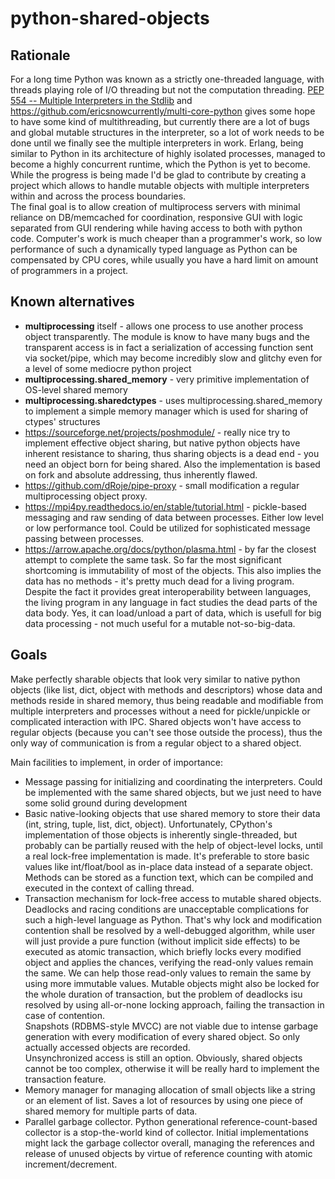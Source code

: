 # python-shared-objects

## Rationale

For a long time Python was known as a strictly one-threaded language, with threads playing role of I/O threading but not the computation threading. [PEP 554 -- Multiple Interpreters in the Stdlib](https://www.python.org/dev/peps/pep-0554/) and https://github.com/ericsnowcurrently/multi-core-python gives some hope to have some kind of multithreading, but currently there are a lot of bugs and global mutable structures in the interpreter, so a lot of work needs to be done until we finally see the multiple interpreters in work. Erlang, being similar to Python in its architecture of highly isolated processes, managed to become a highly concurrent runtime, which the Python is yet to become. While the progress is being made I'd be glad to contribute by creating a project which allows to handle mutable objects with multiple interpreters within and across the process boundaries.<br/>
The final goal is to allow creation of multiprocess servers with minimal reliance on DB/memcached for coordination, responsive GUI with logic separated from GUI rendering while having access to both with python code. Computer's work is much cheaper than a programmer's work, so low performance of such a dynamically typed language as Python can be compensated by CPU cores, while usually you have a hard limit on amount of programmers in a project.<br/>

## Known alternatives

* **multiprocessing** itself - allows one process to use another process object transparently. The module is know to have many bugs and the transparent access is in fact a serialization of accessing function sent via socket/pipe, which may become incredibly slow and glitchy even for a level of some mediocre python project
* **multiprocessing.shared_memory** - very primitive implementation of OS-level shared memory
* **multiprocessing.sharedctypes** - uses multiprocessing.shared_memory to implement a simple memory manager which is used for sharing of ctypes' structures
* https://sourceforge.net/projects/poshmodule/ - really nice try to implement effective object sharing, but native python objects have inherent resistance to sharing, thus sharing objects is a dead end - you need an object born for being shared. Also the implementation is based on fork and absolute addressing, thus inherently flawed.
* https://github.com/dRoje/pipe-proxy - small modification a regular multiprocessing object proxy.
* https://mpi4py.readthedocs.io/en/stable/tutorial.html - pickle-based messaging and raw sending of data between processes. Either low level or low performance tool. Could be utilized for sophisticated message passing between processes.
* https://arrow.apache.org/docs/python/plasma.html - by far the closest attempt to complete the same task. So far the most significant shortcoming is immutability of most of the objects. This also implies the data has no methods - it's pretty much dead for a living program. Despite the fact it provides great interoperability between languages, the living program in any language in fact studies the dead parts of the data body. Yes, it can load/unload a part of data, which is usefull for big data processing - not much useful for a mutable not-so-big-data.

## Goals

Make perfectly sharable objects that look very similar to native python objects (like list, dict, object with methods and descriptors) whose data and methods reside in shared memory, thus being readable and modifiable from multiple interpreters and processes without a need for pickle/unpickle or complicated interaction with IPC. Shared objects won't have access to regular objects (because you can't see those outside the process), thus the only way of communication is from a regular object to a shared object.<br/>

Main facilities to implement, in order of importance:
* Message passing for initializing and coordinating the interpreters. Could be implemented with the same shared objects, but we just need to have some solid ground during development
* Basic native-looking objects that use shared memory to store their data (int, string, tuple, list, dict, object). Unfortunately, CPython's implementation of those objects is inherently single-threaded, but probably can be partially reused with the help of object-level locks, until a real lock-free implementation is made. It's preferable to store basic values like int/float/bool as in-place data instead of a separate object. Methods can be stored as a function text, which can be compiled and executed in the context of calling thread.
* Transaction mechanism for lock-free access to mutable shared objects. Deadlocks and racing conditions are unacceptable complications for such a high-level language as Python. That's why lock and modification contention shall be resolved by a well-debugged algorithm, while user will just provide a pure function (without implicit side effects) to be executed as atomic transaction, which briefly locks every modified object and applies the chances, verifying the read-only values remain the same. We can help those read-only values to remain the same by using more immutable values. Mutable objects might also be locked for the whole duration of transaction, but the problem of deadlocks isu resolved by using all-or-none locking approach, failing the transaction in case of contention.<br/>
Snapshots (RDBMS-style MVCC) are not viable due to intense garbage generation with every modification of every shared object. So only actually accessed objects are recorded.<br/>
Unsynchronized access is still an option. Obviously, shared objects cannot be too complex, otherwise it will be really hard to implement the transaction feature.
* Memory manager for managing allocation of small objects like a string or an element of list. Saves a lot of resources by using one piece of shared memory for multiple parts of data.<br/>
* Parallel garbage collector. Python generational reference-count-based collector is a stop-the-world kind of collector. Initial implementations might lack the garbage collector overall, managing the references and release of unused objects by virtue of reference counting with atomic increment/decrement.